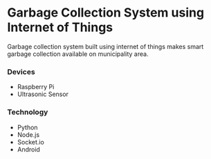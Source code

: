 # Garbage Collection System using Internet of Things

Garbage collection system built using internet of things makes smart garbage collection available on municipality area.

### Devices

* Raspberry Pi
* Ultrasonic Sensor

### Technology

* Python
* Node.js
* Socket.io
* Android

